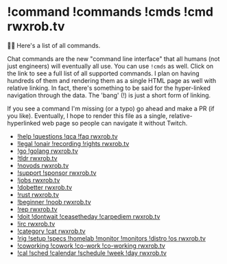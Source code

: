 # !command !commands !cmds !cmd rwxrob.tv

🤔💭 Here's a list of all commands.

Chat commands are the new "command line interface" that all humans (not just engineers) will eventually all use. You can use `!cmds` as well. Click on the link to see a full list of all supported commands. I plan on having hundreds of them and rendering them as a single HTML page as well with relative linking. In fact, there's something to be said for the hyper-linked navigation through the data. The 'bang' (!) is just a short form of linking.

If you see a command I'm missing (or a typo) go ahead and make a PR (if you like). Eventually, I hope to render this file as a single, relative-hyperlinked web page so people can navigate it without Twitch.

* [!help !questions !qca !faq rwxrob.tv](../1951)
* [!legal !onair !recording !rights rwxrob.tv](../1940)
* [!go !golang rwxrob.tv](../1936)
* [!tldr rwxrob.tv](../1920)
* [!novods rwxrob.tv](../1914)
* [!support !sponsor rwxrob.tv](../1942)
* [!jobs rwxrob.tv](../1943)
* [!dobetter rwxrob.tv](../1944)
* [!rust rwxrob.tv](../1945)
* [!beginner !noob rwxrob.tv](../1946)
* [!rep rwxrob.tv](../1949)
* [!doit !dontwait !ceasetheday !carpediem rwxrob.tv](../1952)
* [!irc rwxrob.tv](../1953)
* [!category !cat rwxrob.tv](../1954)
* [!rig !setup !specs !homelab !monitor !monitors !distro !os rwxrob.tv](../976)
* [!coworking !cowork !co-work !co-working rwxrob.tv](../1958)
* [!cal !sched !calendar !schedule !week !day rwxrob.tv](../1959)
